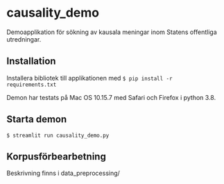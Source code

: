 # causality_demo
Demoapplikation för sökning av kausala meningar inom Statens offentliga utredningar.

## Installation
Installera bibliotek till applikationen med
`$ pip install -r requirements.txt`

Demon har testats på Mac OS 10.15.7 med Safari och Firefox i python 3.8.

## Starta demon
`$ streamlit run causality_demo.py`

## Korpusförbearbetning

   Beskrivning finns i data_preprocessing/